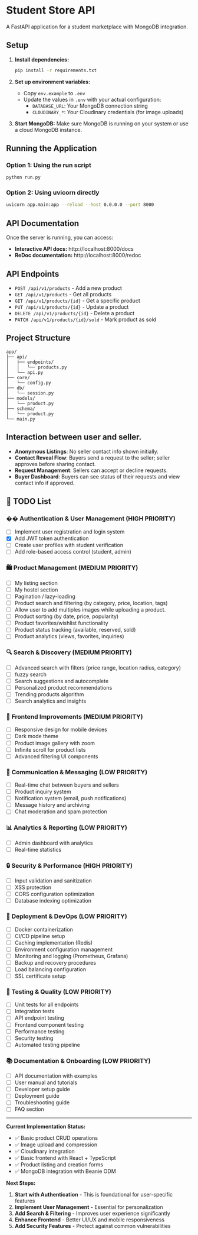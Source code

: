 # Student Store API

A FastAPI application for a student marketplace with MongoDB integration.

## Setup

1. **Install dependencies:**
   ```bash
   pip install -r requirements.txt
   ```

2. **Set up environment variables:**
   - Copy `env.example` to `.env`
   - Update the values in `.env` with your actual configuration:
     - `DATABASE_URL`: Your MongoDB connection string
     - `CLOUDINARY_*`: Your Cloudinary credentials (for image uploads)

3. **Start MongoDB:**
   Make sure MongoDB is running on your system or use a cloud MongoDB instance.

## Running the Application

### Option 1: Using the run script
```bash
python run.py
```

### Option 2: Using uvicorn directly
```bash
uvicorn app.main:app --reload --host 0.0.0.0 --port 8000
```

## API Documentation

Once the server is running, you can access:
- **Interactive API docs:** http://localhost:8000/docs
- **ReDoc documentation:** http://localhost:8000/redoc

## API Endpoints

- `POST /api/v1/products` - Add a new product
- `GET /api/v1/products` - Get all products
- `GET /api/v1/products/{id}` - Get a specific product
- `PUT /api/v1/products/{id}` - Update a product
- `DELETE /api/v1/products/{id}` - Delete a product
- `PATCH /api/v1/products/{id}/sold` - Mark product as sold
## Project Structure

```
app/
├── api/
│   ├── endpoints/
│   │   └── products.py
│   └── api.py
├── core/
│   └── config.py
├── db/
│   └── session.py
├── models/
│   └── product.py
├── schema/
│   └── product.py
└── main.py
```

## Interaction between user and seller.
- **Anonymous Listings**: No seller contact info shown initially.
- **Contact Reveal Flow**: Buyers send a request to the seller; seller approves before sharing contact.
- **Request Management**: Sellers can accept or decline requests.
- **Buyer Dashboard**: Buyers can see status of their requests and view contact info if approved.


## 🚀 TODO List

### �� **Authentication & User Management (HIGH PRIORITY)**
- [ ] Implement user registration and login system
- [x] Add JWT token authentication
- [ ] Create user profiles with student verification
- [ ] Add role-based access control (student, admin)

### 🛍️ **Product Management (MEDIUM PRIORITY)**
- [ ] My listing section
- [ ] My hostel section
- [ ] Pagination / lazy-loading
- [ ] Product search and filtering (by category, price, location, tags)
- [ ] Allow user to add multiples images while uploading a product.
- [ ] Product sorting (by date, price, popularity)
- [ ] Product favorites/wishlist functionality
- [ ] Product status tracking (available, reserved, sold)
- [ ] Product analytics (views, favorites, inquiries)

### 🔍 **Search & Discovery (MEDIUM PRIORITY)**
- [ ] Advanced search with filters (price range, location radius, category)
- [ ] fuzzy search
- [ ] Search suggestions and autocomplete
- [ ] Personalized product recommendations
- [ ] Trending products algorithm
- [ ] Search analytics and insights

### 📱 **Frontend Improvements (MEDIUM PRIORITY)**
- [ ] Responsive design for mobile devices
- [ ] Dark mode theme
- [ ] Product image gallery with zoom
- [ ] Infinite scroll for product lists
- [ ] Advanced filtering UI components

### 💬 **Communication & Messaging (LOW PRIORITY)**
- [ ] Real-time chat between buyers and sellers
- [ ] Product inquiry system
- [ ] Notification system (email, push notifications)
- [ ] Message history and archiving
- [ ] Chat moderation and spam protection 

### 📊 **Analytics & Reporting (LOW PRIORITY)**
- [ ] Admin dashboard with analytics
- [ ] Real-time statistics

### 🔒 **Security & Performance (HIGH PRIORITY)**
- [ ] Input validation and sanitization
- [ ] XSS protection
- [ ] CORS configuration optimization
- [ ] Database indexing optimization

### 🚀 **Deployment & DevOps (LOW PRIORITY)**
- [ ] Docker containerization
- [ ] CI/CD pipeline setup
- [ ] Caching implementation (Redis)
- [ ] Environment configuration management
- [ ] Monitoring and logging (Prometheus, Grafana)
- [ ] Backup and recovery procedures
- [ ] Load balancing configuration
- [ ] SSL certificate setup

### 🧪 **Testing & Quality (LOW PRIORITY)**
- [ ] Unit tests for all endpoints
- [ ] Integration tests
- [ ] API endpoint testing
- [ ] Frontend component testing
- [ ] Performance testing
- [ ] Security testing
- [ ] Automated testing pipeline

### 📚 **Documentation & Onboarding (LOW PRIORITY)**
- [ ] API documentation with examples
- [ ] User manual and tutorials
- [ ] Developer setup guide
- [ ] Deployment guide
- [ ] Troubleshooting guide
- [ ] FAQ section

---

**Current Implementation Status:**
- ✅ Basic product CRUD operations
- ✅ Image upload and compression
- ✅ Cloudinary integration
- ✅ Basic frontend with React + TypeScript
- ✅ Product listing and creation forms
- ✅ MongoDB integration with Beanie ODM

**Next Steps:**
1. **Start with Authentication** - This is foundational for user-specific features
2. **Implement User Management** - Essential for personalization
3. **Add Search & Filtering** - Improves user experience significantly
4. **Enhance Frontend** - Better UI/UX and mobile responsiveness
5. **Add Security Features** - Protect against common vulnerabilities